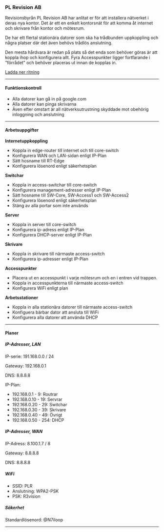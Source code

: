### PL Revision AB

Revisionsbyrån PL Revision AB har anlitat er för att installera nätverket i deras nya kontor.
Det är ett en enkelt kontorsnät för att komma åt internet och skrivare från kontor och mötesrum.

De har ett flertal stationära datorer som ska ha trådbunden uppkoppling och några platser där det även behövs trådlös anslutning.

Den mesta hårdvara är redan på plats så det enda som behöver göras är att koppla ihop och konfigurera allt. Fyra Accesspunkter ligger fortfarande i "förrådet" och behöver placeras ut innan de kopplas in.

[Ladda ner ritning](../blob/master/aeras/umea_0/kontor_1a.pkt)
___

#### Funktionskontroll
- Alla datorer kan gå in på google.com
- Alla datorer kan pinga skrivarna
- Även efter omstart är all nätverksutrustning skyddade mot obehörig inloggning och anslutning

___

#### Arbetsuppgifter
**Internetuppkoppling**
- Koppla in edge-router till internet och till core-switch
- Konfigurera WAN och LAN-sidan enligt IP-Plan
- Sätt hosname till RT-Edge
- Konfigurera lösenord enligt säkerhetsplan

**Switchar**
- Koppla in access-switchar till core-switch
- Konfigurera management-adresser enligt IP-Plan
- Sätt hosname till SW-Core, SW-Access1 och SW-Access2
- Konfigurera lösenord enligt säkerhetsplan
- Stäng av alla portar som inte används

**Server**
- Koppla in server till core-switch
- Konfigurera ip-adress enligt IP-Plan
- Konfigurera DHCP-server enligt IP-Plan

**Skrivare**
- Koppla in skrivare till närmaste access-switch
- Konfigurera ip-adresser enligt IP-Plan

**Accesspunkter**
- Placera ut en accesspunkt i varje mötesrum och en i entren vid trappen.
- Koppla in accesspunkterna till närmaste access-switch
- Konfigurera WiFi enligt plan

**Arbetsstationer**
- Koppla in alla stationära datorer till närmaste access-switch
- Konfiguera bärbar dator att ansluta till WiFi
- Konfigurera alla datorer att använda DHCP

___

#### Planer
##### IP-Adresser, LAN
IP-serie: 191.168.0.0 / 24

Gateway: 192.168.0.1

DNS: 8.8.8.8

IP-Plan:
- 192.168.0.1 - 9: Routrar
- 192.168.0.10 - 19: Servrar
- 192.168.0.20 - 29: Switchar
- 192.168.0.30 - 39: Skrivare
- 192.168.0.40 - 49: Övrigt
- 192.168.0.50 - 254: DHCP

##### IP-Adresser, WAN
IP-Adress: 8.100.1.7 / 8

Gateway: 8.8.8.8

DNS: 8.8.8.8

##### WiFi
- SSID: PLR
- Anslutning: WPA2-PSK
- PSK: R3vision

##### Säkerhet
Standardlösenord: @N7iloop
___
